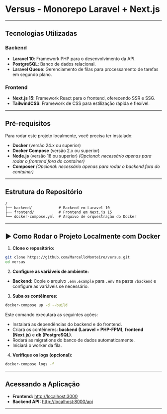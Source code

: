 # Versus - Monorepo Laravel + Next.js

---

## Tecnologias Utilizadas

### Backend
- **Laravel 10**: Framework PHP para o desenvolvimento da API.
- **PostgreSQL**: Banco de dados relacional.
- **Laravel Queue**: Gerenciamento de filas para processamento de tarefas em segundo plano.

### Frontend
- **Next.js 15**: Framework React para o frontend, oferecendo SSR e SSG.
- **TailwindCSS**: Framework de CSS para estilização rápida e flexível.

---

## Pré-requisitos

Para rodar este projeto localmente, você precisa ter instalado:

- **Docker** (versão 24.x ou superior)
- **Docker Compose** (versão 2.x ou superior)
- **Node.js** (versão 18 ou superior) *(Opcional: necessário apenas para rodar o frontend fora do container)*
- **Composer** *(Opcional: necessário apenas para rodar o backend fora do container)*

---

## Estrutura do Repositório

```
/
├── backend/            # Backend em Laravel 10
├── frontend/           # Frontend em Next.js 15
└── docker-compose.yml  # Arquivo de orquestração do Docker
```

---

## ▶️ Como Rodar o Projeto Localmente com Docker

1. **Clone o repositório:**

```bash
git clone https://github.com/MarcelloMonteiro/versus.git
cd versus
```

2. **Configure as variáveis de ambiente:**

- **Backend:** Copie o arquivo `.env.example` para `.env` na pasta `/backend` e configure as variáveis se necessário.

3. **Suba os contêineres:**

```bash
docker-compose up -d --build
```

Este comando executará as seguintes ações:

- Instalará as dependências do backend e do frontend.
- Criará os contêineres: **backend (Laravel + PHP-FPM)**, **frontend (Next.js)** e **db (PostgreSQL)**.
- Rodará as migrations do banco de dados automaticamente.
- Iniciará o worker da fila.

4. **Verifique os logs (opcional):**

```bash
docker-compose logs -f
```

---

## Acessando a Aplicação

- **Frontend:** [http://localhost:3000](http://localhost:3000)
- **Backend API:** [http://localhost:8000/api](http://localhost:8000/api)

---

